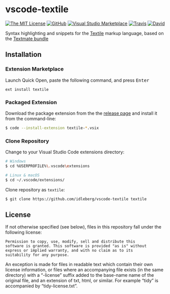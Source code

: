 # vscode-textile

[![The MIT License](https://flat.badgen.net/badge/license/MIT/orange)](http://opensource.org/licenses/MIT)
[![GitHub](https://flat.badgen.net/github/release/idleberg/vscode-textile)](https://github.com/idleberg/vscode-textile/releases)
[![Visual Studio Marketplace](https://vsmarketplacebadge.apphb.com/installs-short/idleberg.textile)](https://marketplace.visualstudio.com/items?itemName=idleberg.textile)
[![Travis](https://flat.badgen.net/travis/idleberg/vscode-textile)](https://travis-ci.org/idleberg/vscode-textile)
[![David](https://flat.badgen.net/david/dev/idleberg/vscode-textile)](https://david-dm.org/idleberg/vscode-textile?type=dev)

Syntax highlighting and snippets for the [Textile](https://txstyle.org/) markup language, based on the [Textmate bundle](https://github.com/textmate/textile.tmbundle/blob/master/README.mdown)

## Installation

### Extension Marketplace

Launch Quick Open, paste the following command, and press <kbd>Enter</kbd>

`ext install textile`

### Packaged Extension

Download the package extension from the the [release page](https://github.com/idleberg/vscode-textile/releases) and install it from the command-line:

```bash
$ code --install-extension textile-*.vsix
```

### Clone Repository

Change to your Visual Studio Code extensions directory:

```bash
# Windows
$ cd %USERPROFILE%\.vscode\extensions

# Linux & macOS
$ cd ~/.vscode/extensions/
```

Clone repository as `textile`:

```bash
$ git clone https://github.com/idleberg/vscode-textile textile
```

## License

If not otherwise specified (see below), files in this repository fall under the following license:

    Permission to copy, use, modify, sell and distribute this
    software is granted. This software is provided "as is" without
    express or implied warranty, and with no claim as to its
    suitability for any purpose.

An exception is made for files in readable text which contain their own license information, or files where an accompanying file exists (in the same directory) with a “-license” suffix added to the base-name name of the original file, and an extension of txt, html, or similar. For example “tidy” is accompanied by “tidy-license.txt”.